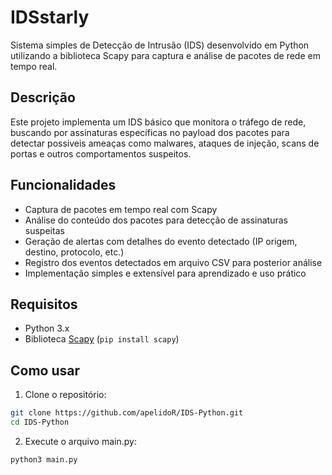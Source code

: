 # IDSstarly

Sistema simples de Detecção de Intrusão (IDS) desenvolvido em Python utilizando a biblioteca Scapy para captura e análise de pacotes de rede em tempo real.

## Descrição

Este projeto implementa um IDS básico que monitora o tráfego de rede, buscando por assinaturas específicas no payload dos pacotes para detectar possíveis ameaças como malwares, ataques de injeção, scans de portas e outros comportamentos suspeitos.

## Funcionalidades

- Captura de pacotes em tempo real com Scapy
- Análise do conteúdo dos pacotes para detecção de assinaturas suspeitas
- Geração de alertas com detalhes do evento detectado (IP origem, destino, protocolo, etc.)
- Registro dos eventos detectados em arquivo CSV para posterior análise
- Implementação simples e extensível para aprendizado e uso prático

## Requisitos

- Python 3.x
- Biblioteca [Scapy](https://scapy.net/) (`pip install scapy`)

## Como usar

1. Clone o repositório:

```bash
git clone https://github.com/apelidoR/IDS-Python.git
cd IDS-Python
```
2. Execute o arquivo main.py:
```bash
python3 main.py
```

   
